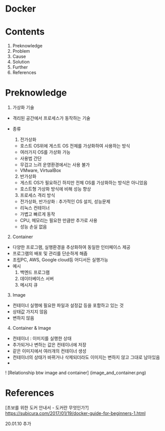 

Docker
=========

# Contents  
1. Preknowledge  
2. Problem
3. Cause
4. Solution
3. Further 
4. References

# Preknowledge
1. 가상화 기술
- 격리된 공간에서 프로세스가 동작하는 기술
- 종류
    1. 전가상화
    - 호스트 OS위에 게스트 OS 전체를 가상화하여 사용하는 방식
    - 여러가지 OS를 가상화 가능
    - 사용법 간단
    - 무겁고 느려 운영환경에서는 사용 불가
    - VMware, VirtualBox

    2. 반가상화
    - 게스트 OS가 필요하긴 하지만 전체 OS를 가상화하는 방식은 아니었음
    - 호스트형 가상화 방식에 비해 성능 향상

    3. 프로세스 격리 방식
    - 전가상화, 반가상화 : 추가적인 OS 설치, 성능문제
    - 리눅스 컨테이너
    - 가볍고 빠르게 동작
    - CPU, 메모리는 필요한 만큼만 추가로 사용
    - 성능 손실 없음

2. Container
- 다양한 프로그램, 실행환경을 추상화하여 동일한 인터페이스 제공
- 프로그램의 배포 및 관리를 단순하게 해줌
- 조립PC, AWS, Google cloud등 어디서든 실행가능
- 예시
    1. 백엔드 프로그램
    2. 데이터베이스 서버
    3. 메시지 큐

3. Image
- 컨테이너 실행에 필요한 파일과 설정값 등을 포함하고 있는 것
- 상태값 가지지 않음
- 변하지 않음

4. Container & Image
- 컨테이너 : 이미지를 실행한 상태
- 추가되거나 변하는 값은 컨테이너에 저장
- 같은 이미지에서 여러개의 컨테이너 생성
- 컨테이너의 상태가 바뀌거나 삭제되더라도 이미지는 변하지 않고 그대로 남아있음
- 
! [Relationship btw image and container] (image_and_container.png)



# References  
[초보를 위한 도커 안내서 - 도커란 무엇인가?]  
https://subicura.com/2017/01/19/docker-guide-for-beginners-1.html

20.01.10 추가
